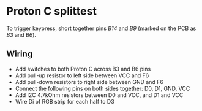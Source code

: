 # Proton C splittest

To trigger keypress, short together pins *B14* and *B9* (marked on the PCB as *B3* and *B6*).

## Wiring
- Add switches to both Proton C across B3 and B6 pins
- Add pull-up resistor to left side between VCC and F6
- Add pull-down resistors to right side between GND and F6
- Connect the following pins on both sides together: D0, D1, GND, VCC
- Add I2C 4.7kOhm resistors between D0 and VCC, and D1 and VCC
- Wire Di of RGB strip for each half to D3
